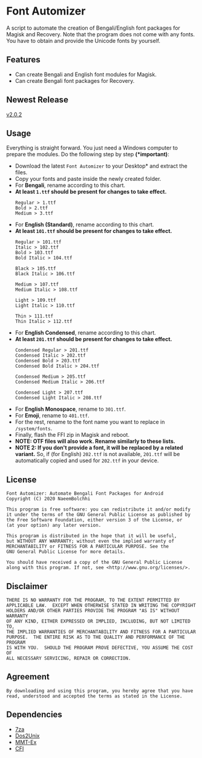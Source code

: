 # Font Automizer
A script to automate the creation of Bengali/English font packages for Magisk and Recovery.
Note that the program does not come with any fonts. You have to obtain and provide the Unicode fonts by yourself.

## Features
* Can create Bengali and English font modules for Magisk.
* Can create Bengali font packages for Recovery.

## Newest Release
[v2.0.2](https://github.com/NaeemBolchhi/FontAutomizer/releases)

## Usage
Everything is straight forward. You just need a Windows computer to prepare the modules.
Do the following step by step __(*important)__:
- Download the latest ``Font Automizer`` to your Desktop* and extract the files.
- Copy your fonts and paste inside the newly created folder.
- For __Bengali__, rename according to this chart.
- __At least ``1.ttf`` should be present for changes to take effect.__
  ```
  Regular > 1.ttf
  Bold > 2.ttf
  Medium > 3.ttf
  ```
- For __English (Standard)__, rename according to this chart.
- __At least ``101.ttf`` should be present for changes to take effect.__
  ```
  Regular > 101.ttf
  Italic > 102.ttf
  Bold > 103.ttf
  Bold Italic > 104.ttf

  Black > 105.ttf
  Black Italic > 106.ttf

  Medium > 107.ttf
  Medium Italic > 108.ttf

  Light > 109.ttf
  Light Italic > 110.ttf

  Thin > 111.ttf
  Thin Italic > 112.ttf
  ```
- For __English Condensed__, rename according to this chart.
- __At least ``201.ttf`` should be present for changes to take effect.__
  ```
  Condensed Regular > 201.ttf
  Condensed Italic > 202.ttf
  Condensed Bold > 203.ttf
  Condensed Bold Italic > 204.ttf

  Condensed Medium > 205.ttf
  Condensed Medium Italic > 206.ttf

  Condensed Light > 207.ttf
  Condensed Light Italic > 208.ttf
  ```
- For __English Monospace__, rename to ``301.ttf``.
- For __Emoji__, rename to ``401.ttf``.
- For the rest, rename to the font name you want to replace in ```/system/fonts```.
- Finally, flash the FFI zip in Magisk and reboot.
- __NOTE: OTF files will also work. Rename similarly to these lists.__
- __NOTE 2: If you don't provide a font, it will be replaced by a related variant.__ So, if (for English) ``202.ttf`` is not available, ``201.ttf`` will be automatically copied and used for ``202.ttf`` in your device.

## License

    Font Automizer: Automate Bengali Font Packages for Android
    Copyright (C) 2020 NaeemBolchhi

    This program is free software: you can redistribute it and/or modify
    it under the terms of the GNU General Public License as published by
    the Free Software Foundation, either version 3 of the License, or
    (at your option) any later version.

    This program is distributed in the hope that it will be useful,
    but WITHOUT ANY WARRANTY; without even the implied warranty of
    MERCHANTABILITY or FITNESS FOR A PARTICULAR PURPOSE. See the
    GNU General Public License for more details.

    You should have received a copy of the GNU General Public License
    along with this program. If not, see <http://www.gnu.org/licenses/>.

## Disclaimer

    THERE IS NO WARRANTY FOR THE PROGRAM, TO THE EXTENT PERMITTED BY
    APPLICABLE LAW.  EXCEPT WHEN OTHERWISE STATED IN WRITING THE COPYRIGHT
    HOLDERS AND/OR OTHER PARTIES PROVIDE THE PROGRAM "AS IS" WITHOUT WARRANTY
    OF ANY KIND, EITHER EXPRESSED OR IMPLIED, INCLUDING, BUT NOT LIMITED TO,
    THE IMPLIED WARRANTIES OF MERCHANTABILITY AND FITNESS FOR A PARTICULAR
    PURPOSE.  THE ENTIRE RISK AS TO THE QUALITY AND PERFORMANCE OF THE PROGRAM
    IS WITH YOU.  SHOULD THE PROGRAM PROVE DEFECTIVE, YOU ASSUME THE COST OF
    ALL NECESSARY SERVICING, REPAIR OR CORRECTION.
    
## Agreement

    By downloading and using this program, you hereby agree that you have
    read, understood and accepted the terms as stated in the License.

## Dependencies
- [7za](https://www.7-zip.org/download.html)
- [Dos2Unix](https://sourceforge.net/projects/dos2unix/)
- [MMT-Ex](https://github.com/Zackptg5/MMT-Extended)
- [CFI](https://github.com/nongthaihoang/custom_font_installer)
